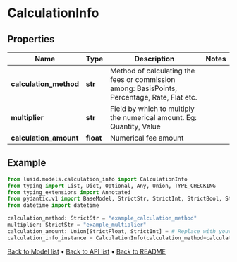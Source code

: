 # CalculationInfo

## Properties
Name | Type | Description | Notes
------------ | ------------- | ------------- | -------------
**calculation_method** | **str** | Method of calculating the fees or commission among: BasisPoints, Percentage, Rate, Flat etc. | 
**multiplier** | **str** | Field by which to multiply the numerical amount. Eg: Quantity, Value | 
**calculation_amount** | **float** | Numerical fee amount | 
## Example

```python
from lusid.models.calculation_info import CalculationInfo
from typing import List, Dict, Optional, Any, Union, TYPE_CHECKING
from typing_extensions import Annotated
from pydantic.v1 import BaseModel, StrictStr, StrictInt, StrictBool, StrictFloat, StrictBytes, Field, validator, ValidationError, conlist, constr
from datetime import datetime

calculation_method: StrictStr = "example_calculation_method"
multiplier: StrictStr = "example_multiplier"
calculation_amount: Union[StrictFloat, StrictInt] = # Replace with your value
calculation_info_instance = CalculationInfo(calculation_method=calculation_method, multiplier=multiplier, calculation_amount=calculation_amount)

```

[Back to Model list](../README.md#documentation-for-models) &#8226; [Back to API list](../README.md#documentation-for-api-endpoints) &#8226; [Back to README](../README.md)

